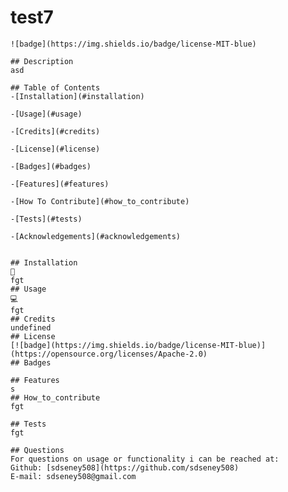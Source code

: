 # test7

    ![badge](https://img.shields.io/badge/license-MIT-blue)

    ## Description
    asd

    ## Table of Contents
    -[Installation](#installation)

    -[Usage](#usage)

    -[Credits](#credits)

    -[License](#license)

    -[Badges](#badges)

    -[Features](#features)

    -[How To Contribute](#how_to_contribute)

    -[Tests](#tests)

    -[Acknowledgements](#acknowledgements)


    ## Installation
    💾
    fgt
    ## Usage
    💻
    fgt
    ## Credits
    undefined
    ## License
    [![badge](https://img.shields.io/badge/license-MIT-blue)](https://opensource.org/licenses/Apache-2.0)
    ## Badges

    ## Features
    s
    ## How_to_contribute
    fgt

    ## Tests
    fgt

    ## Questions
    For questions on usage or functionality i can be reached at:
    Github: [sdseney508](https://github.com/sdseney508)
    E-mail: sdseney508@gmail.com
    